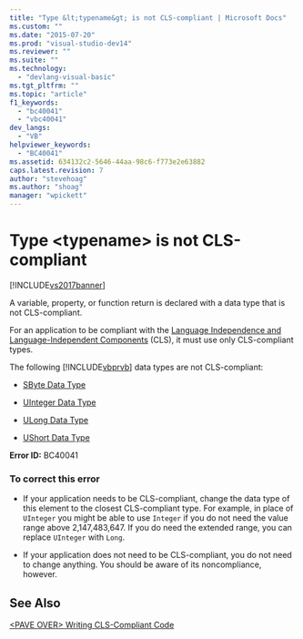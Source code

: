 ```yaml
---
title: "Type &lt;typename&gt; is not CLS-compliant | Microsoft Docs"
ms.custom: ""
ms.date: "2015-07-20"
ms.prod: "visual-studio-dev14"
ms.reviewer: ""
ms.suite: ""
ms.technology: 
  - "devlang-visual-basic"
ms.tgt_pltfrm: ""
ms.topic: "article"
f1_keywords: 
  - "bc40041"
  - "vbc40041"
dev_langs: 
  - "VB"
helpviewer_keywords: 
  - "BC40041"
ms.assetid: 634132c2-5646-44aa-98c6-f773e2e63882
caps.latest.revision: 7
author: "stevehoag"
ms.author: "shoag"
manager: "wpickett"
---
```

# Type &lt;typename&gt; is not CLS-compliant
[!INCLUDE[vs2017banner](../../../includes/vs2017banner.md)]

A variable, property, or function return is declared with a data type that is not CLS-compliant.  
  
 For an application to be compliant with the [Language Independence and Language-Independent Components](../Topic/Language%20Independence%20and%20Language-Independent%20Components.md) (CLS), it must use only CLS-compliant types.  
  
 The following [!INCLUDE[vbprvb](../../../includes/vbprvb-md.md)] data types are not CLS-compliant:  
  
-   [SByte Data Type](../../../visual-basic/language-reference/data-types/sbyte-data-type.md)  
  
-   [UInteger Data Type](../../../visual-basic/language-reference/data-types/uinteger-data-type.md)  
  
-   [ULong Data Type](../../../visual-basic/language-reference/data-types/ulong-data-type.md)  
  
-   [UShort Data Type](../../../visual-basic/language-reference/data-types/ushort-data-type.md)  
  
 **Error ID:** BC40041  
  
### To correct this error  
  
-   If your application needs to be CLS-compliant, change the data type of this element to the closest CLS-compliant type. For example, in place of `UInteger` you might be able to use `Integer` if you do not need the value range above 2,147,483,647. If you do need the extended range, you can replace `UInteger` with `Long`.  
  
-   If your application does not need to be CLS-compliant, you do not need to change anything. You should be aware of its noncompliance, however.  
  
## See Also  
 [\<PAVE OVER> Writing CLS-Compliant Code](http://msdn.microsoft.com/en-us/4c705105-69a2-4e5e-b24e-0633bc32c7f3)